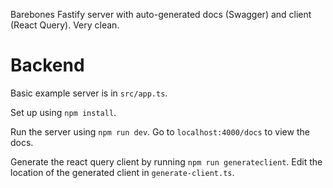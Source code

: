 Barebones Fastify server with auto-generated docs (Swagger) and client (React Query). Very clean.

# Backend

Basic example server is in `src/app.ts`.

Set up using `npm install`.

Run the server using `npm run dev`. Go to `localhost:4000/docs` to view the docs.

Generate the react query client by running `npm run generateclient`. Edit the location of the generated client in `generate-client.ts`.
